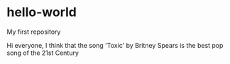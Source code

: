# hello-world
My first repository

Hi everyone, I think that the song 'Toxic' by Britney Spears is the best pop song of the 21st Century
